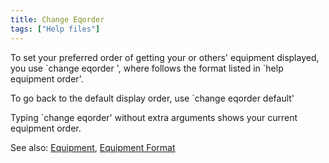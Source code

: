 ```yaml
---
title: Change Eqorder
tags: ["Help files"]
---
```

To set your preferred order of getting your or others' equipment
displayed, you use \`change eqorder <order>', where <order> follows the
format listed in \`help equipment order'.

To go back to the default display order, use \`change eqorder default'

Typing \`change eqorder' without extra arguments shows your current
equipment order.

See also: [Equipment](Equipment "wikilink"), [Equipment
Format](Equipment_Format "wikilink")
